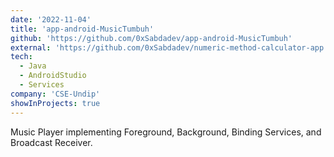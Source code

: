 ```yaml
---
date: '2022-11-04'
title: 'app-android-MusicTumbuh'
github: 'https://github.com/0xSabdadev/app-android-MusicTumbuh'
external: 'https://github.com/0xSabdadev/numeric-method-calculator-app'
tech:
  - Java
  - AndroidStudio
  - Services
company: 'CSE-Undip'
showInProjects: true
---
```


Music Player implementing Foreground, Background, Binding Services, and Broadcast Receiver.
